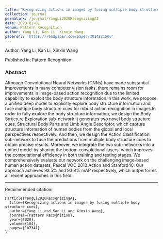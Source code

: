 ```yaml
---
title: "Recognizing actions in images by fusing multiple body structure cues"
collection: journal
permalink: /journal/YangLi2020RecognizingAI
date: 2020-01-01
venue: Pattern Recognition
author: Yang Li, Kan Li, Xinxin Wang.
paperurl: 'https://readpaper.com/paper/3014221506'
---
```

Author: Yang Li, Kan Li, Xinxin Wang

Published in: Pattern Recognition

### Abstract

Although Convolutional Neural Networks (CNNs) have made substantial improvements in many computer vision tasks, there remains room for improvements in image-based action recognition due to the limited capability to exploit the body structure information.In this work, we propose a unified deep model to explicitly explore body structure information and fuse multiple body structure cues for robust action recognition in images.In order to fully explore the body structure information, we design the Body Structure Exploration sub-network.It generates two novel body structure cues, Structural Body Parts and Limb Angle Descriptor, which capture structure information of human bodies from the global and local perspectives respectively. And then, we design the Action Classification sub-network to fuse the predictions from multiple body structure cues to obtain precise results. Moreover, we integrate the two sub-networks into a unified model by sharing the bottom convolutional layers, which improves the computational efficiency in both training and testing stages. We comprehensively evaluate our network on the challenging image-based human action datasets, Pascal VOC 2012 Action and Stanford40. Our approach achieves 93.5% and 93.8% mAP respectively, which outperforms all recent approaches in this field.

---

Recommended citation:

```
@article{YangLi2020RecognizingAI,
  title={Recognizing actions in images by fusing multiple body structure cues},
  author={Yang Li and Kan Li and Xinxin Wang},
  journal={Pattern Recognition},
  year={2020},
  volume={104},
  pages={107341}
}
```
